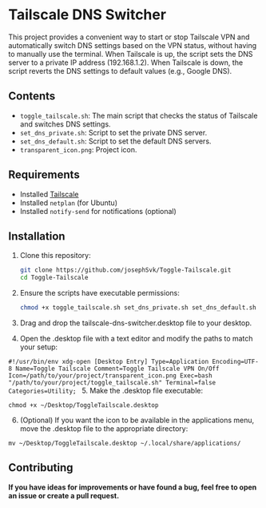# Tailscale DNS Switcher

This project provides a convenient way to start or stop Tailscale VPN and automatically switch DNS settings based on the VPN status, without having to manually use the terminal. When Tailscale is up, the script sets the DNS server to a private IP address (192.168.1.2). When Tailscale is down, the script reverts the DNS settings to default values (e.g., Google DNS).

## Contents

- `toggle_tailscale.sh`: The main script that checks the status of Tailscale and switches DNS settings.
- `set_dns_private.sh`: Script to set the private DNS server.
- `set_dns_default.sh`: Script to set the default DNS servers.
- `transparent_icon.png`: Project icon.

## Requirements

- Installed [Tailscale](https://tailscale.com/)
- Installed `netplan` (for Ubuntu)
- Installed `notify-send` for notifications (optional)

## Installation

1. Clone this repository:
    ```bash
    git clone https://github.com/josephSvk/Toggle-Tailscale.git
    cd Toggle-Tailscale
    ```

2. Ensure the scripts have executable permissions:
    ```bash
    chmod +x toggle_tailscale.sh set_dns_private.sh set_dns_default.sh

3. Drag and drop the tailscale-dns-switcher.desktop file to your desktop.

4. Open the .desktop file with a text editor and modify the paths to match your setup:

`#!/usr/bin/env xdg-open
[Desktop Entry]
Type=Application
Encoding=UTF-8
Name=Toggle Tailscale
Comment=Toggle Tailscale VPN On/Off
Icon=/path/to/your/project/transparent_icon.png
Exec=bash "/path/to/your/project/toggle_tailscale.sh"
Terminal=false
Categories=Utility;
`
5. Make the .desktop file executable:

`chmod +x ~/Desktop/ToggleTailscale.desktop`

6. (Optional) If you want the icon to be available in the applications menu, move the .desktop file to the appropriate directory:

`mv ~/Desktop/ToggleTailscale.desktop ~/.local/share/applications/`

## Contributing
**If you have ideas for improvements or have found a bug, feel free to open an issue or create a pull request.**